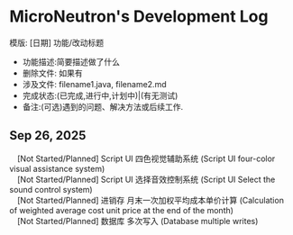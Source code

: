 # MicroNeutron's Development Log
模版:
  [日期] 功能/改动标题
* 功能描述:简要描述做了什么
* 删除文件: 如果有
* 涉及文件: filename1.java, filename2.md
* 完成状态:(已完成,进行中,计划中)|(有无测试)
* 备注:(可选)遇到的问题、解决方法或后续工作.

## Sep 26, 2025
&emsp;[Not Started/Planned] Script UI 四色视觉辅助系统 (Script UI four-color visual assistance system)  
&emsp;[Not Started/Planned] Script UI 选择音效控制系统 (Script UI Select the sound control system)  
&emsp;[Not Started/Planned] 进销存 月末一次加权平均成本单价计算 (Calculation of weighted average cost unit price at the end of the month)  
&emsp;[Not Started/Planned] 数据库 多次写入 (Database multiple writes)  

